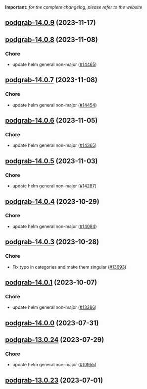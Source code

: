 **Important:**
*for the complete changelog, please refer to the website*












## [podgrab-14.0.9](https://github.com/truecharts/charts/compare/podgrab-14.0.8...podgrab-14.0.9) (2023-11-17)




## [podgrab-14.0.8](https://github.com/truecharts/charts/compare/podgrab-14.0.7...podgrab-14.0.8) (2023-11-08)

### Chore

- update helm general non-major ([#14465](https://github.com/truecharts/charts/issues/14465))
  
  


## [podgrab-14.0.7](https://github.com/truecharts/charts/compare/podgrab-14.0.6...podgrab-14.0.7) (2023-11-08)

### Chore

- update helm general non-major ([#14454](https://github.com/truecharts/charts/issues/14454))
  
  


## [podgrab-14.0.6](https://github.com/truecharts/charts/compare/podgrab-14.0.5...podgrab-14.0.6) (2023-11-05)

### Chore

- update helm general non-major ([#14365](https://github.com/truecharts/charts/issues/14365))
  
  


## [podgrab-14.0.5](https://github.com/truecharts/charts/compare/podgrab-14.0.4...podgrab-14.0.5) (2023-11-03)

### Chore

- update helm general non-major ([#14287](https://github.com/truecharts/charts/issues/14287))
  
  


## [podgrab-14.0.4](https://github.com/truecharts/charts/compare/podgrab-14.0.3...podgrab-14.0.4) (2023-10-29)

### Chore

- update helm general non-major ([#14094](https://github.com/truecharts/charts/issues/14094))
  
  


## [podgrab-14.0.3](https://github.com/truecharts/charts/compare/podgrab-14.0.1...podgrab-14.0.3) (2023-10-28)

### Chore

- Fix typo in categories and make them singular ([#13693](https://github.com/truecharts/charts/issues/13693))
  
  


## [podgrab-14.0.1](https://github.com/truecharts/charts/compare/podgrab-14.0.0...podgrab-14.0.1) (2023-10-07)

### Chore

- update helm general non-major ([#13386](https://github.com/truecharts/charts/issues/13386))
  
  



## [podgrab-14.0.0](https://github.com/truecharts/charts/compare/podgrab-13.0.24...podgrab-14.0.0) (2023-07-31)




## [podgrab-13.0.24](https://github.com/truecharts/charts/compare/podgrab-13.0.23...podgrab-13.0.24) (2023-07-29)

### Chore

- update helm general non-major ([#10955](https://github.com/truecharts/charts/issues/10955))
  
  


## [podgrab-13.0.23](https://github.com/truecharts/charts/compare/podgrab-13.0.22...podgrab-13.0.23) (2023-07-01)

